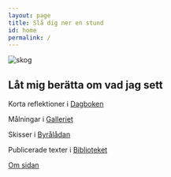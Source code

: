 ```yaml
---
layout: page
title: Slå dig ner en stund
id: home
permalink: /
---
```


![skog](/assets/intro.jpg)

## Låt mig berätta om vad jag sett

Korta reflektioner i [Dagboken](dagbok)

Målningar i [Galleriet](galleri)

Skisser i [Byrålådan](byrå)

Publicerade texter i [Biblioteket](bibliotek)

[Om sidan](about)

